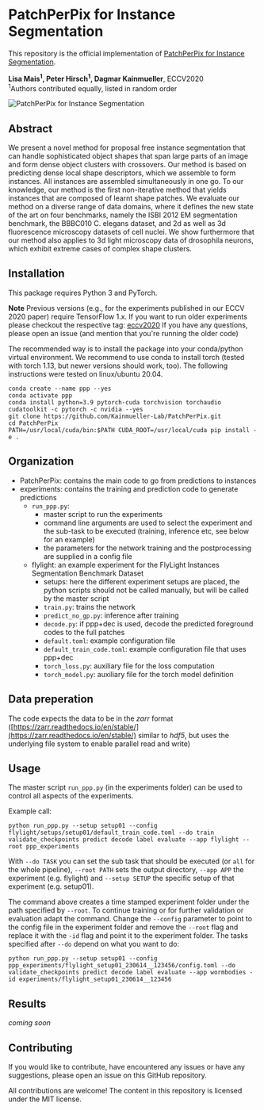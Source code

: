 # PatchPerPix for Instance Segmentation

This repository is the official implementation of [PatchPerPix for Instance Segmentation](https://arxiv.org/abs/2001.07626).

 **Lisa Mais<sup>1</sup>, Peter Hirsch<sup>1</sup>, Dagmar Kainmueller**, ECCV2020</br>
<sup>1</sup>Authors contributed equally, listed in random order</br>

![PatchPerPix for Instance Segmentation](./README.assets/pipeline.png "PatchPerPix")

## Abstract
We present a novel method for proposal free instance segmentation that can handle sophisticated object shapes that span large parts of an image and form dense object clusters with crossovers. Our method is based on predicting dense local shape descriptors, which we assemble to form instances. All instances are assembled simultaneously in one go. To our knowledge, our method is the first non-iterative method that yields instances that are composed of learnt shape patches. We evaluate our method on a diverse range of data domains, where it defines the new state of the art on four benchmarks, namely the ISBI 2012 EM segmentation benchmark, the BBBC010 C. elegans dataset, and 2d as well as 3d fluorescence microscopy datasets of cell nuclei. We show furthermore that our method also applies to 3d light microscopy data of drosophila neurons, which exhibit extreme cases of complex shape clusters.

## Installation

This package requires Python 3 and PyTorch.

**Note**
Previous versions (e.g., for the experiments published in our ECCV 2020 paper) require TensorFlow 1.x.
If you want to run older experiments please checkout the respective tag: [eccv2020](https://github.com/Kainmueller-Lab/PatchPerPix/tree/ea4e2d4)
If you have any questions, please open an issue (and mention that you're running the older code)

The recommended way is to install the package into your conda/python virtual environment. We recommend to use conda to install torch (tested with torch 1.13, but newer versions should work, too). The following instructions were tested on linux/ubuntu 20.04.


```
conda create --name ppp --yes
conda activate ppp
conda install python=3.9 pytorch-cuda torchvision torchaudio cudatoolkit -c pytorch -c nvidia --yes
git clone https://github.com/Kainmueller-Lab/PatchPerPix.git
cd PatchPerPix
PATH=/usr/local/cuda/bin:$PATH CUDA_ROOT=/usr/local/cuda pip install -e .
```

## Organization
- PatchPerPix: contains the main code to go from predictions to instances
- experiments: contains the training and prediction code to generate predictions
  - `run_ppp.py`:
	- master script to run the experiments
	- command line arguments are used to select the experiment and the sub-task to be executed (training, inference etc, see below for an example)
	- the parameters for the network training and the postprocessing are supplied in a config file
  - flylight: an example experiment for the FlyLight Instances Segmentation Benchmark Dataset
	- setups: here the different experiment setups are placed, the python scripts should not be called manually, but will be called by the master script
     - `train.py`: trains the network
     - `predict_no_gp.py`: inference after training
     - `decode.py`: if ppp+dec is used, decode the predicted foreground codes to the full patches
     - `default.toml`: example configuration file
	 - `default_train_code.toml`: example configuration file that uses ppp+dec
	 - `torch_loss.py`: auxiliary file for the loss computation
	 - `torch_model.py`: auxiliary file for the torch model definition


## Data preperation

The code expects the data to be in the *zarr* format ([https://zarr.readthedocs.io/en/stable/](https://zarr.readthedocs.io/en/stable/) similar to *hdf5*, but uses the underlying file system to enable parallel read and write)
<!-- The dataset specific subfolders (e.g. [flylight](flylight)) contain further information on how to get and preprocess the data. -->


## Usage
The master script `run_ppp.py` (in the experiments folder) can be used to control all aspects of the experiments.

Example call:
```
python run_ppp.py --setup setup01 --config flylight/setups/setup01/default_train_code.toml --do train validate_checkpoints predict decode label evaluate --app flylight --root ppp_experiments
```

With `--do TASK` you can set the sub task that should be executed (or `all` for the whole pipeline), `--root PATH` sets the output directory, `--app APP` the experiment (e.g. flylight) and `--setup SETUP` the specific setup of that experiment (e.g. setup01).

The command above creates a time stamped experiment folder under the path specified by `--root`.
To continue training or for further validation or evaluation adapt the command. Change the `--config` parameter to point to the config file in the experiment folder and remove the `--root` flag and replace it with the `-id` flag and point it to the experiment folder. The tasks specified after `--do` depend on what you want to do:
```
python run_ppp.py --setup setup01 --config ppp_experiments/flylight_setup01_230614__123456/config.toml --do  validate_checkpoints predict decode label evaluate --app wormbodies -id experiments/flylight_setup01_230614__123456
```


## Results

*coming soon*

## Contributing

If you would like to contribute, have encountered any issues or have any suggestions, please open an issue on this GitHub repository.

All contributions  are welcome! The content in this repository is licensed under the MIT license.
